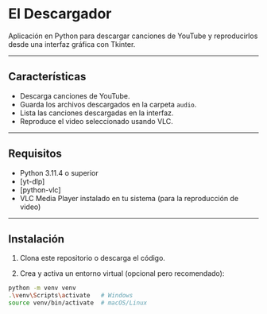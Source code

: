 # El Descargador

Aplicación en Python para descargar canciones de YouTube y reproducirlos desde una interfaz gráfica con Tkinter.

---

## Características

- Descarga canciones de YouTube.
- Guarda los archivos descargados en la carpeta `audio`.
- Lista las canciones descargadas en la interfaz.
- Reproduce el video seleccionado usando VLC.

---

## Requisitos

- Python 3.11.4 o superior
- [yt-dlp]
- [python-vlc]
- VLC Media Player instalado en tu sistema (para la reproducción de video)

---

## Instalación

1. Clona este repositorio o descarga el código.

2. Crea y activa un entorno virtual (opcional pero recomendado):

```bash
python -m venv venv
.\venv\Scripts\activate   # Windows
source venv/bin/activate  # macOS/Linux
```
